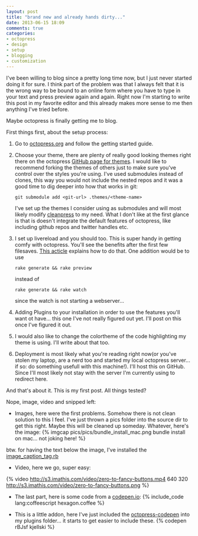 ```yaml
---
layout: post
title: "brand new and already hands dirty..."
date: 2013-06-15 18:09
comments: true
categories: 
- octopress
- design
- setup
- blogging
- customization
---
```


I've been willing to blog since a pretty long time now, but I just never started doing it for sure. I think part of the problem was that I always felt that it is the wrong way to be bound to an online form where you have to type in your text and press preview again and again. Right now I'm starting to write this post in my favorite editor and this already makes more sense to me then anything I've tried before. 

Maybe octopress is finally getting me to blog.

First things first, about the setup process:

1. Go to [octopress.org](http://octopress.org) and follow the getting started guide.
2. Choose your theme, there are plenty of really good looking themes right there on the octopress [GitHub page for themes](https://github.com/imathis/octopress/wiki/3rd-Party-Octopress-Themes). I would like to recommend forking the themes of others just to make sure you've control over the styles you're using. I've used submodules instead of clones, this way you would not include the nested repos and it was a good time to dig deeper into how that works in git: 
    
    ```git submodule add <git-url> .themes/<theme-name>``` 

    I've set up the themes I consider using as submodules and will most likely modify [cleanpress](https://github.com/macjasp/cleanpress) to my need. What I don't like at the first glance is that is doesn't integrate the default features of octopress, like including github repos and twitter handles etc.

3. I set up livereload and you should too. This is super handy in getting comfy with octopress. You'll see the benefits after the first few filesaves. [This acticle](http://www.erikzaadi.com/2012/09/16/using-live-reload-with-octopress/) explains how to do that. One addition would be to use 
    
    ```rake generate && rake preview```
     
    instead of 
    
    ```rake generate && rake watch```
    
    since the watch is not starting a webserver...

4. Adding Plugins to your installation in order to use the features you'll want ot have... this one I've not really figured out yet. I'll post on this once I've figured it out.

5. I would also like to change the colortheme of the code highlighting my theme is using. I'll write about that too.

6. Deployment is most likely what you're reading right now(or you've stolen my laptop, are a nerd too and started my local octopress server... if so: do something usefull with this machine!). I'll host this on GitHub. Since I'll most likely not stay with the server I'm currently using to redirect here.


And that's about it. This is my first post. All things tested?

Nope, image, video and snipped left: 

* Images, here were the first problems. Somehow there is not clean solution to this I feel. I've just thrown a pics folder into the source dir to get this right. Maybe this will be cleaned up someday. Whatever, here's the image:
{% imgcap pics/pics/bundle_install_mac.png bundle install on mac... not joking here! %}

btw. for having the text below the image, I've installed the [image_caption_tag.rb](http://blog.zerosharp.com/image-captions-for-octopress/)

* Video, here we go, super easy: 

{% video http://s3.imathis.com/video/zero-to-fancy-buttons.mp4 640 320 http://s3.imathis.com/video/zero-to-fancy-buttons.png %}

* The last part, here is some code from a [codepen.io](http://codepen.io/kjellski):
{% include_code lang:coffeescript hexagon.coffee %}

* This is a little addon, here I've just included the [octopress-codepen](https://github.com/riddla/octopress-codepen) into my plugins folder... it starts to get easier to include these.
{% codepen rBJsf kjellski %}